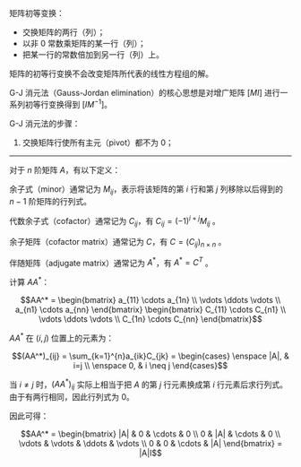 矩阵初等变换：

- 交换矩阵的两行（列）；
- 以非 0 常数乘矩阵的某一行（列）；
- 把某一行的常数倍加到另一行（列）上。

矩阵的初等行变换不会改变矩阵所代表的线性方程组的解。

G-J 消元法（Gauss-Jordan elimination）的核心思想是对增广矩阵 $[MI]$ 进行一系列初等行变换得到 $[IM^{-1}]$。

G-J 消元法的步骤：

1. 交换矩阵行使所有主元（pivot）都不为 0；

---

对于 $n$ 阶矩阵 $A$，有以下定义：

余子式（minor）通常记为 $M_{ij}$，表示将该矩阵的第 $i$ 行和第 $j$ 列移除以后得到的 $n-1$ 阶矩阵的行列式。

代数余子式（cofactor）通常记为 $C_{ij}$，有 $C_{ij}=(-1)^{i+j}M_{ij}$ 。

余子矩阵（cofactor matrix）通常记为 $C$，有 $C=(C_{ij})_{n×n}$ 。

伴随矩阵（adjugate matrix）通常记为 $A^*$，有 $A^*=C^T$ 。

计算 $AA^*$：

```math
AA^*
=
\begin{bmatrix}
a_{11} \cdots a_{1n} \\
\vdots \ddots \vdots \\
a_{n1} \cdots a_{nn}
\end{bmatrix}
\begin{bmatrix}
C_{11} \cdots C_{n1} \\
\vdots \ddots \vdots \\
C_{1n} \cdots C_{nn}
\end{bmatrix}
```

$AA^*$ 在 $(i, j)$ 位置上的元素为：

```math
(AA^*)_{ij}
=
\sum_{k=1}^{n}a_{ik}C_{jk}
=
\begin{cases}
\enspace |A|, & i=j \\
\enspace 0, & i \neq j
\end{cases}
```

当 $i \neq j$ 时，$(AA^*)_{ij}$ 实际上相当于把 $A$ 的第 $j$ 行元素换成第 $i$ 行元素后求行列式。由于有两行相同，因此行列式为 $0$。

因此可得：

```math
AA^*
=
\begin{bmatrix}
|A| & 0 & \cdots & 0 \\
0 & |A| & \cdots & 0 \\
\vdots & \vdots & \ddots & \vdots \\
0 & 0 & \cdots & |A|
\end{bmatrix}
=
|A|I
```
